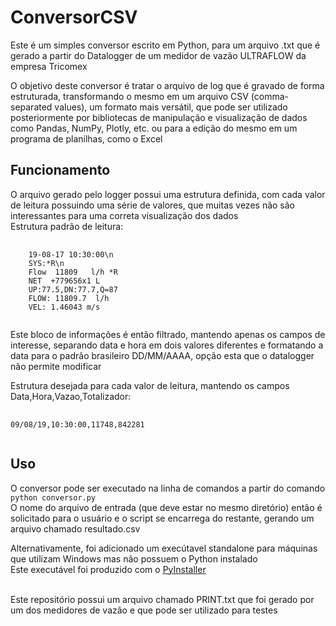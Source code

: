 # ConversorCSV
Este é um simples conversor escrito em Python, para um arquivo .txt que é gerado a partir do Datalogger de um medidor de vazão ULTRAFLOW da empresa Tricomex

O objetivo deste conversor é tratar o arquivo de log que é gravado de forma estruturada, transformando o mesmo em um arquivo CSV (comma-separated values), um formato mais versátil, que pode ser utilizado posteriormente por bibliotecas de manipulação e visualização de dados como Pandas, NumPy, Plotly, etc. ou para a edição do mesmo em um programa de planilhas, como o Excel

<h2>Funcionamento</h2>
  O arquivo gerado pelo logger possui uma estrutura definida, com cada valor de leitura possuindo uma série de valores, que muitas vezes não são interessantes para uma correta visualização dos dados<br>
  Estrutura padrão de leitura:
<pre>
    <code>
    19-08-17 10:30:00\n
    SYS:*R\n
    Flow  11809   l/h *R
    NET  +779656x1 L
    UP:77.5,DN:77.7,Q=87
    FLOW: 11809.7  l/h
    VEL: 1.46043 m/s
    </code>
</pre>

Este bloco de informações é então filtrado, mantendo apenas os campos de interesse, separando data e hora em dois valores diferentes e formatando a data para o padrão brasileiro DD/MM/AAAA, opção esta que o datalogger não permite modificar

Estrutura desejada para cada valor de leitura, mantendo os campos Data,Hora,Vazao,Totalizador:
<pre>
  <code>  
09/08/19,10:30:00,11748,842281
   </code>
</pre>

<h2>Uso</h2>
  <p>O conversor pode ser executado na linha de comandos a partir do comando <code>python conversor.py</code><br> 
  O nome do arquivo de entrada (que deve estar no mesmo diretório) então é solicitado para o usuário e o script se encarrega do restante, gerando um arquivo chamado resultado.csv
  
  <p> Alternativamente, foi adicionado um execútavel standalone para máquinas que utilizam Windows mas não possuem o Python instalado<br>
  Este executável foi produzido com o <a href="https://www.pyinstaller.org/">PyInstaller</a> 
  </p><br>
  Este repositório possui um arquivo chamado PRINT.txt que foi gerado por um dos medidores de vazão e que pode ser utilizado para testes
  </p>
  
